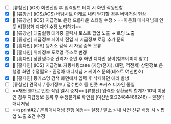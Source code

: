 - [ ] [류창선] (iOS) 화면진입 후 입력필드 터치 시 화면 작동안함
- [x] 🚧 [류창선] (iOS/AOS) 바텀시트 아래로 내려 닫기할 경우 버벅거림 현상
- [x] 🚧 [류창선] (iOS) 지급정보 은행 드롭다운 스타일 수정 > ==이은희 매니저님께 인풋 비활성화 디자인 수정 노티하기==
- [x] 🚧 [류창선] 대출실행 대기중 클릭시 토스트 팝업 노출 → 로딩 노출
- [x] 🚧 [류창선] 지급정보 페이지 진입 시 지급정보 로딩 추가 문의
- [x] 🚧 [홍다인] (iOS) 등기소 검색 시 자음 중복 오류
- [x] 🚧 [홍다인] 위치정보 도로명 주소로 변경
- [x] 🚧 [홍다인] 상환영수증 관리자 승인 후 화면 디자인 상이(첨부이미지 참고)
- [x] 🚧 [홍다인] (iOS) 지급정보 자동세팅case (자담(전자), 대환, 역전세) 상환정보 은행명 화면 수정필요 - 권정아 매니저님 > 케이스 문의(테스트 여신번호)
- [x] 🚧 [홍다인] 등기소명 검색 화면에서 입력 후 삭제하면 에러 발생
- [ ] [류창선] 견적서 / 등기정보 / 접수번호 등 인풋 포커스 디자인 통일
- [ ] ==재현 불가로 인한 작업 일시 중지== [류창선] 입력한 상환금의 합계가 10억 이상인 경우 지급정보 등록 후 수정불가로 확인됨 (여신번호:22484488248) - 권정아 매니저님
- [ ] ==sprint#2 / 은희매니저님 진행 예정== 설정 / 말소 > 내 사건 신규 배정 시 > 팝업 노출 조건 수정